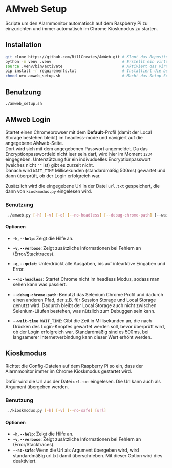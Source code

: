 # AMweb Setup
Scripte um den Alarmmonitor automatisch auf dem Raspberry Pi zu einzurichten und immer automatisch im Chrome Kioskmodus zu starten.

## Installation
```bash
git clone https://github.com/BillCreates/AmWeb.git # Klont das Repository
python -m venv .venv                               # Erstellt ein virtuelles Environment in .venv/
source .venv/bin/activate                          # Aktiviert das virtuelle Environment
pip install -r requirements.txt                    # Installiert die benötigten Python-Module
chmod u+x amweb_setup.sh                           # Macht das Setup-Script ausführbar
```

## Benutzung
```bash
./amweb_setup.sh
```

## AMweb Login
Startet einen Chromebrowser mit dem **Default**-Profil (damit der Local Storage bestehen bleibt) im headless-mode und navigiert auf die angegebene AMweb-Seite.  
Dort wird sich mit dem angegebenen Passwort angemeldet.
Da das Encryptionpasswortfeld nicht leer sein darf, wird hier im Moment `1234` eingegeben.
Unterstützung für ein indivuduelles Encryptionpasswort (welches nicht `""` ist) gibt es zurzeit nicht.  
Danach wird `WAIT_TIME` Millisekunden (standardmäßig 500ms) gewartet und dann überprüft, ob der Login erfolgreich war.

Zusätzlich wird die eingegebene Url in der Datei `url.txt` gespeichert, die dann von `kioskmodus.py` eingelesen wird.

### Benutzung

```bash
 ./amweb.py [-h] [-v] [-q] [--no-headless] [--debug-chrome-path] [--wait-time WAIT_TIME]
```

#### Optionen
- **`-h`, `--help`**: Zeigt die Hilfe an.

- **`-v`, `--verbose`**: Zeigt zusätzliche Informationen bei Fehlern an (Error/Stacktraces).

- **`-q`, `--quiet`**: Unterdrückt alle Ausgaben, bis auf intearktive Eingaben und Error.

- **`--no-headless`**: Startet Chrome nicht im headless Modus, sodass man sehen kann was passiert.

- **`--debug-chrome-path`**: Benutzt das Selenium Chrome Profil und dadurch einen anderen Pfad, der z.B. für Session Storage und Local Storage genutzt wird.
  Dadurch bleibt der Local Storage auch nicht zwischen Selenium-Läufen bestehen, was nützlich zum Debuggen sein kann.

- **`--wait-time WAIT_TIME`**: Gibt die Zeit in Millisekunden an, die nach Drücken des Login-Knopfes gewartet werden soll, bevor überprüft wird, ob der Login erfolgreich war.
  Standardmäßig sind es 500ms, bei langsamerer Internetverbindung kann dieser Wert erhöht werden.

## Kioskmodus
Richtet die Config-Dateien auf dem Raspberry Pi so ein, dass der Alarmmonitor immer im Chrome Kioskmodus gestartet wird.

Dafür wird die Url aus der Datei `url.txt` eingelesen. Die Url kann auch als Argument übergeben werden.

### Benutzung

```bash
 ./kioskmodus.py [-h] [-v] [--no-safe] [url]
```

#### Optionen
- **`-h`, `--help`**: Zeigt die Hilfe an.
- **`-v`, `--verbose`**: Zeigt zusätzliche Informationen bei Fehlern an (Error/Stacktraces).
- **`--no-safe`**: Wenn die Url als Argument übergeben wird, wird standardmäßig url.txt damit überschrieben. Mit dieser Option wird dies deaktiviert.
